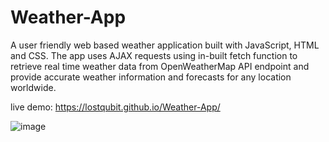 # Weather-App

A user friendly web based weather application built with JavaScript, HTML and CSS. The app uses AJAX requests using in-built fetch function to retrieve real time weather data from OpenWeatherMap API endpoint and provide accurate weather information and forecasts for any location worldwide.

live demo: https://lostqubit.github.io/Weather-App/

![image](https://github.com/lostqubit/Weather-App/assets/31575513/caef80e0-105f-4010-be72-53582b88613a)
